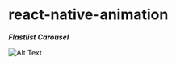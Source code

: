 # react-native-animation
***Flastlist Carousel***

![Alt Text](https://media.giphy.com/media/wiYBx4RheTJdDd0YU8/giphy.gif)
